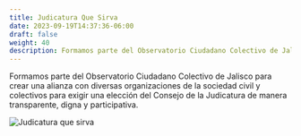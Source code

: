 ```yaml
---
title: Judicatura Que Sirva
date: 2023-09-19T14:37:36-06:00
draft: false
weight: 40
description: Formamos parte del Observatorio Ciudadano Colectivo de Jalisco, buscando una Judicatura transparente, digna y participativa
---
```


<!--more-->
Formamos parte del Observatorio Ciudadano Colectivo de Jalisco para crear una alianza con diversas organizaciones de la sociedad civil y colectivos para exigir una elección del Consejo de la Judicatura de manera transparente, digna y participativa.

![Judicatura que sirva](.trabajo/judicaturaquesirva.png)


